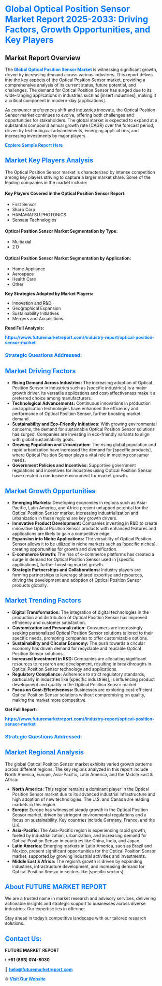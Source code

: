<h1 style="color: #007BFF;">Global Optical Position Sensor Market Report 2025-2033: Driving Factors, Growth Opportunities, and Key Players</h1>

<section id="overview">
<h2>Market Report Overview</h2>
<p>The <a href="https://www.futuremarketreport.com//industry-report/optical-position-sensor-market" style="color: #007BFF; text-decoration: none;"><strong>Global Optical Position Sensor Market</strong></a> is witnessing significant growth, driven by increasing demand across various industries. This report delves into the key aspects of the Optical Position Sensor market, providing a comprehensive analysis of its current status, future potential, and challenges. The demand for Optical Position Sensor has surged due to its wide-ranging applications in industries such as [insert industries], making it a critical component in modern-day [applications].</p>
<p>As consumer preferences shift and industries innovate, the Optical Position Sensor market continues to evolve, offering both challenges and opportunities for stakeholders. The global market is expected to expand at a substantial compound annual growth rate (CAGR) over the forecast period, driven by technological advancements, emerging applications, and increasing investments by major players.</p>
</section>

<section id="overview">
<p><a href="https://www.futuremarketreport.com//request-sample/reportId=76614" style="color: #007BFF; text-decoration: none;"><strong>Explore Sample Report Here</strong></a></p>
</section>

<section id="key-players">
<h2 style="color: #007BFF;">Market Key Players Analysis</h2>
<p>The Optical Position Sensor market is characterized by intense competition among key players striving to capture a larger market share. Some of the leading companies in the market include:</p>
<h4>Key Players Covered in the Optical Position Sensor Report:</h4>
<ul><li>First Sensor</li><li>Sharp Corp</li><li>HAMAMATSU PHOTONICS</li><li>Sensata Technologies</li></ul>
<h4>Optical Position Sensor Market Segmentation by Type:</h4>
<ul><li>Multiaxial</li><li>2 D</li></ul>

<h4>Optical Position Sensor Market Segmentation by Application:</h4>
<ul><li>Home Appliance</li><li>Aerospace</li><li>Health Care</li><li>Other</li></ul>
<p><strong>Key Strategies Adopted by Market Players:</strong></p>
<ul>
<li>Innovation and R&D</li>
<li>Geographical Expansion</li>
<li>Sustainability Initiatives</li>
<li>Mergers and Acquisitions</li>
</ul>
</section>

<section>
<p><strong>Read Full Analysis: </strong></p><a href="https://www.futuremarketreport.com//industry-report/optical-position-sensor-market" style="color: #007BFF; text-decoration: none;"><strong>https://www.futuremarketreport.com//industry-report/optical-position-sensor-market</strong></a>
<h3 style="color: #007BFF;">Strategic Questions Addressed:</h3>
</section>

<section id="driving-factors">
<h2 style="color: #007BFF;">Market Driving Factors</h2>
<ul>
<li><strong>Rising Demand Across Industries:</strong> The increasing adoption of Optical Position Sensor in industries such as [specific industries] is a major growth driver. Its versatile applications and cost-effectiveness make it a preferred choice among manufacturers.</li>
<li><strong>Technological Advancements:</strong> Continuous innovations in production and application technologies have enhanced the efficiency and performance of Optical Position Sensor, further boosting market demand.</li>
<li><strong>Sustainability and Eco-Friendly Initiatives:</strong> With growing environmental concerns, the demand for sustainable Optical Position Sensor solutions has surged. Companies are investing in eco-friendly variants to align with global sustainability goals.</li>
<li><strong>Growing Population and Urbanization:</strong> The rising global population and rapid urbanization have increased the demand for [specific products], where Optical Position Sensor plays a vital role in meeting consumer needs.</li>
<li><strong>Government Policies and Incentives:</strong> Supportive government regulations and incentives for industries using Optical Position Sensor have created a conducive environment for market growth.</li>
</ul>
</section>

<section id="growth-opportunities">
<h2 style="color: #007BFF;">Market Growth Opportunities</h2>
<ul>
<li><strong>Emerging Markets:</strong> Developing economies in regions such as Asia-Pacific, Latin America, and Africa present untapped potential for the Optical Position Sensor market. Increasing industrialization and urbanization in these regions are key growth drivers.</li>
<li><strong>Innovative Product Development:</strong> Companies investing in R&D to create innovative Optical Position Sensor products with enhanced features and applications are likely to gain a competitive edge.</li>
<li><strong>Expansion into Niche Applications:</strong> The versatility of Optical Position Sensor allows it to be utilized in niche markets such as [specific niches], creating opportunities for growth and diversification.</li>
<li><strong>E-commerce Growth:</strong> The rise of e-commerce platforms has created a surge in demand for Optical Position Sensor used in [specific applications], further boosting market growth.</li>
<li><strong>Strategic Partnerships and Collaborations:</strong> Industry players are forming partnerships to leverage shared expertise and resources, driving the development and adoption of Optical Position Sensor products globally.</li>
</ul>
</section>

<section id="trending-factors">
<h2 style="color: #007BFF;">Market Trending Factors</h2>
<ul>
<li><strong>Digital Transformation:</strong> The integration of digital technologies in the production and distribution of Optical Position Sensor has improved efficiency and customer satisfaction.</li>
<li><strong>Customization and Personalization:</strong> Consumers are increasingly seeking personalized Optical Position Sensor solutions tailored to their specific needs, prompting companies to offer customizable options.</li>
<li><strong>Sustainability and Circular Economy:</strong> The push towards a circular economy has driven demand for recyclable and reusable Optical Position Sensor solutions.</li>
<li><strong>Increased Investment in R&D:</strong> Companies are allocating significant resources to research and development, resulting in breakthroughs in Optical Position Sensor technology and applications.</li>
<li><strong>Regulatory Compliance:</strong> Adherence to strict regulatory standards, particularly in industries like [specific industries], is influencing product development and quality in the Optical Position Sensor market.</li>
<li><strong>Focus on Cost-Effectiveness:</strong> Businesses are exploring cost-efficient Optical Position Sensor solutions without compromising on quality, making the market more competitive.</li>
</ul>
</section>

<section>
<p><strong>Get Full Report: </strong></p><a href="https://www.futuremarketreport.com//industry-report/optical-position-sensor-market" style="color: #007BFF; text-decoration: none;"><strong>https://www.futuremarketreport.com//industry-report/optical-position-sensor-market</strong></a>
<h3 style="color: #007BFF;">Strategic Questions Addressed:</h3>
</section>


<section id="regional-analysis">
<h2 style="color: #007BFF;">Market Regional Analysis</h2>
<p>The global Optical Position Sensor market exhibits varied growth patterns across different regions. The key regions analyzed in this report include North America, Europe, Asia-Pacific, Latin America, and the Middle East & Africa:</p>
<ul>
<li><strong>North America:</strong> This region remains a dominant player in the Optical Position Sensor market due to its advanced industrial infrastructure and high adoption of new technologies. The U.S. and Canada are leading markets in this region.</li>
<li><strong>Europe:</strong> Europe has witnessed steady growth in the Optical Position Sensor market, driven by stringent environmental regulations and a focus on sustainability. Key countries include Germany, France, and the U.K.</li>
<li><strong>Asia-Pacific:</strong> The Asia-Pacific region is experiencing rapid growth, fueled by industrialization, urbanization, and increasing demand for Optical Position Sensor in countries like China, India, and Japan.</li>
<li><strong>Latin America:</strong> Emerging markets in Latin America, such as Brazil and Mexico, present significant opportunities for the Optical Position Sensor market, supported by growing industrial activities and investments.</li>
<li><strong>Middle East & Africa:</strong> The region’s growth is driven by expanding industries, infrastructure development, and increasing demand for Optical Position Sensor in sectors like [specific sectors].</li>
</ul>
</section>

<footer>
<h2 style="color: #007BFF;">About FUTURE MARKET REPORT</h2>
<p>We are a trusted name in market research and advisory services, delivering actionable insights and strategic support to businesses across diverse industries. Our expertise lies in offering:</p>

<p>Stay ahead in today’s competitive landscape with our tailored research solutions.</p>

<h2 style="color: #007BFF;">Contact Us:</h2>
<p><strong>FUTURE MARKET REPORT</strong></p>
<p>📞 <strong>+91 (883) 074-8030</strong></p>
<p>📧 <strong><a href="mailto:help@futuremarketreport.com" style="color: #007BFF;">help@futuremarketreport.com</a></strong></p>
<p>🌐 <strong><a href="https://www.futuremarketreport.com/" style="color: #007BFF;">Visit Our Website</a></strong></p>
</footer>